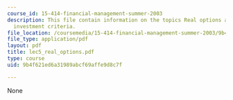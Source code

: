 ```yaml
---
course_id: 15-414-financial-management-summer-2003
description: This file contain information on the topics Real options and Alternative
  investment criteria.
file_location: /coursemedia/15-414-financial-management-summer-2003/9b4f621ed6a31989abcf69affe9d8c7f_lec5_real_options.pdf
file_type: application/pdf
layout: pdf
title: lec5_real_options.pdf
type: course
uid: 9b4f621ed6a31989abcf69affe9d8c7f

---
```

None